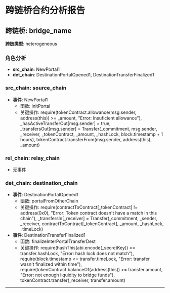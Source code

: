 # 跨链桥合约分析报告
## 跨链桥: bridge_name
**跨链类型**: heterogeneous
### 角色分析
- **src_chain**: NewPortal1
- **det_chain**: DestinationPortalOpened1, DestinationTransferFinalized1
### src_chain: source_chain
- **事件**: NewPortal1
  - 函数: initPortal
  - 关键操作: require(tokenContract.allowance(msg.sender, address(this)) >= _amount, "Error: Insuficient allowance"), _hasActiveTransferOut[msg.sender] = true, _transfersOut[msg.sender] = Transfer(_commitment, msg.sender, _receiver, _tokenContract, _amount, _hashLock, block.timestamp + 1 hours), tokenContract.transferFrom(msg.sender, address(this), _amount)
### rel_chain: relay_chain
- 无事件
### det_chain: destination_chain
- **事件**: DestinationPortalOpened1
  - 函数: portalFromOtherChain
  - 关键操作: require(contractToContract[_tokenContract] != address(0x0), "Error: Token contract doesn't have a match in this chain"), _transfersIn[_receiver] = Transfer(_commitment, _sender, _receiver, contractToContract[_tokenContract], _amount, _hashLock, _timeLock)
- **事件**: DestinationTransferFinalized1
  - 函数: finalizeInterPortalTransferDest
  - 关键操作: require(hashThis(abi.encode(_secretKey)) == transfer.hashLock, "Error: hash lock does not match"), require(block.timestamp <= transfer.timeLock, "Error: transfer wasn't finalized within time"), require(tokenContract.balanceOf(address(this)) >= transfer.amount, "Error: not enough liquidity to bridge funds"), tokenContract.transfer(_receiver, transfer.amount)
---
